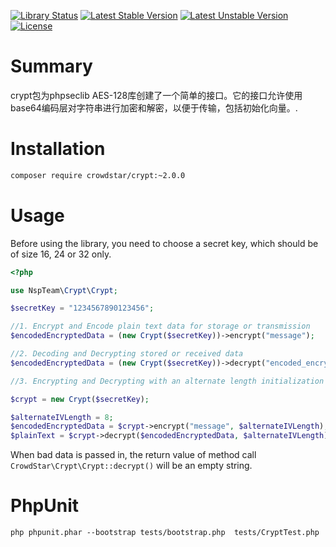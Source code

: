 [![Library Status](https://github.com/Crowdstar/crypt/workflows/Unit%20Tests/badge.svg)](https://github.com/Crowdstar/crypt/actions)
[![Latest Stable Version](https://poser.pugx.org/Crowdstar/crypt/v/stable.svg)](https://packagist.org/packages/crowdstar/crypt)
[![Latest Unstable Version](https://poser.pugx.org/Crowdstar/crypt/v/unstable.svg)](https://packagist.org/packages/crowdstar/crypt)
[![License](https://poser.pugx.org/Crowdstar/crypt/license.svg)](https://packagist.org/packages/crowdstar/crypt)


# Summary

crypt包为phpseclib AES-128库创建了一个简单的接口。它的接口允许使用base64编码层对字符串进行加密和解密，以便于传输，包括初始化向量。.

# Installation

```bash
composer require crowdstar/crypt:~2.0.0
```

# Usage

Before using the library, you need to choose a secret key, which should be of size 16, 24 or 32 only.

```php
<?php

use NspTeam\Crypt\Crypt;

$secretKey = "1234567890123456";

//1. Encrypt and Encode plain text data for storage or transmission 
$encodedEncryptedData = (new Crypt($secretKey))->encrypt("message");

//2. Decoding and Decrypting stored or received data
$encodedEncryptedData = (new Crypt($secretKey))->decrypt("encoded_encrypted_data");

//3. Encrypting and Decrypting with an alternate length initialization vector

$crypt = new Crypt($secretKey);

$alternateIVLength = 8;
$encodedEncryptedData = $crypt->encrypt("message", $alternateIVLength);
$plainText = $crypt->decrypt($encodedEncryptedData, $alternateIVLength);
```


When bad data is passed in, the return value of method call `CrowdStar\Crypt\Crypt::decrypt()` will be an empty string.

# PhpUnit
`php phpunit.phar --bootstrap tests/bootstrap.php  tests/CryptTest.php`
